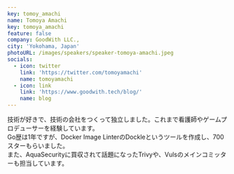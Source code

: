 ```yaml
---
key: tomoy_amachi
name: Tomoya Amachi
key: tomoya_amachi
feature: false
company: GoodWith LLC.,
city: 'Yokohama, Japan'
photoURL: /images/speakers/speaker-tomoya-amachi.jpeg
socials:
  - icon: twitter
    link: 'https://twitter.com/tomoyamachi'
    name: tomoyamachi
  - icon: link
    link: 'https://www.goodwith.tech/blog/'
    name: blog
---
```

技術が好きで、技術の会社をつくって独立しました。これまで看護師やゲームプロデューサーを経験しています。  
Go歴は1年ですが、Docker Image LinterのDockleというツールを作成し、700スターもらいました。  
また、AquaSecurityに買収されて話題になったTrivyや、Vulsのメインコミッターも担当しています。
